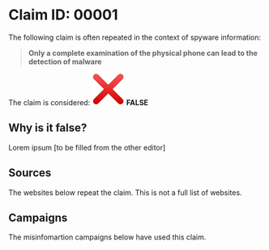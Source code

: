 # Claim ID: 00001

The following claim is often repeated in the context of spyware information:

> **Only a complete examination of the physical phone can lead to the detection of malware**

The claim is considered: ![red X](/false.png) **FALSE**

## Why is it false?
Lorem ipsum [to be filled from the other editor]

## Sources
The websites below repeat the claim. This is not a full list of websites.

## Campaigns
The misinfomartion campaigns below have used this claim.
